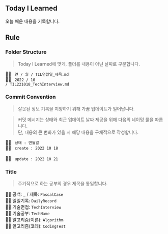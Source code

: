 ## Today I Learned
오늘 배운 내용을 기록합니다.

## Rule
### Folder Structure
> Today I Learned에 맞게, 폴더를 내용이 아닌 날짜로 구분합니다.

💁‍♂️ <code> 연 / 월 / TIL연월일_제목.md </code><br>
🙆‍♂️ <code> 2022 / 10 / TIL221018_TechInterview.md </code>

### Commit Convention
> 잘못된 정보 기록을 지양하기 위해 가끔 업데이트가 일어납니다.

> 커밋 메시지는 상태와 최근 업데이트 날짜 제공을 위해 다음의 네이밍 룰을 따릅니다.<br>
단, 내용의 큰 변화가 있을 시 해당 내용을 구체적으로 작성합니다.

💁‍♂️ <code> 상태 : 연월일 </code><br>
🙆‍♂️ <code> create : 2022 10 18 </code><br>
🙆‍♂️ <code> update : 2022 10 21 </code>

### Title
> 주기적으로 하는 공부의 경우 제목을 통일합니다.

💁‍♂️ 공백: <code>_</code> / 제목: <code>PascalCase</code><br>
🙆‍♂️ 일일기록: <code>DailyRecord</code><br>
🙆‍♂️ 기술면접: <code>TechInterview</code><br>
🙆‍♂️ 기술공부: <code>TechName</code><br>
🙆‍♂️ 알고리즘(이론): <code>Algorithm</code><br>
🙆‍♂️ 알고리즘(코테): <code>CodingTest</code>
